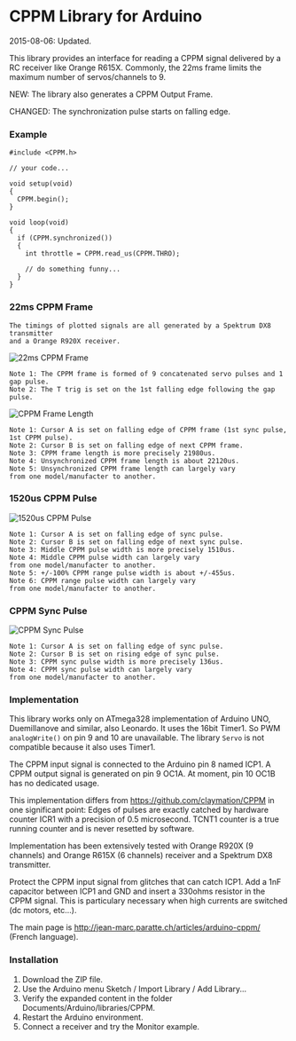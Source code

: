 # CPPM Library for Arduino

2015-08-06: Updated.

This library provides an interface for reading a CPPM signal delivered by a RC receiver like Orange R615X.
Commonly, the 22ms frame limits the maximum number of servos/channels to 9.

NEW: The library also generates a CPPM Output Frame.

CHANGED: The synchronization pulse starts on falling edge.

### Example

    #include <CPPM.h>
    
    // your code...
    
    void setup(void)
    {
      CPPM.begin();
    }

    void loop(void)
    {
      if (CPPM.synchronized())
      {
        int throttle = CPPM.read_us(CPPM.THRO);
        
        // do something funny...
      }
    }

### 22ms CPPM Frame

```
The timings of plotted signals are all generated by a Spektrum DX8 transmitter 
and a Orange R920X receiver.
```

![22ms CPPM Frame](http://jean-marc.paratte.ch/wp-content/uploads/2015/08/NewFile1.jpg)
```
Note 1: The CPPM frame is formed of 9 concatenated servo pulses and 1 gap pulse.
Note 2: The T trig is set on the 1st falling edge following the gap pulse.
```

![CPPM Frame Length](http://jean-marc.paratte.ch/wp-content/uploads/2015/08/NewFile0.jpg)
```
Note 1: Cursor A is set on falling edge of CPPM frame (1st sync pulse, 1st CPPM pulse).
Note 2: Cursor B is set on falling edge of next CPPM frame.
Note 3: CPPM frame length is more precisely 21980us.
Note 4: Unsynchronized CPPM frame length is about 22120us.
Note 5: Unsynchronized CPPM frame length can largely vary 
from one model/manufacter to another.
```

### 1520us CPPM Pulse

![1520us CPPM Pulse](http://jean-marc.paratte.ch/wp-content/uploads/2015/08/NewFile3.jpg)
```
Note 1: Cursor A is set on falling edge of sync pulse.
Note 2: Cursor B is set on falling edge of next sync pulse.
Note 3: Middle CPPM pulse width is more precisely 1510us.
Note 4: Middle CPPM pulse width can largely vary 
from one model/manufacter to another.
Note 5: +/-100% CPPM range pulse width is about +/-455us.
Note 6: CPPM range pulse width can largely vary 
from one model/manufacter to another.
```

### CPPM Sync Pulse

![CPPM Sync Pulse](http://jean-marc.paratte.ch/wp-content/uploads/2015/08/NewFile5.jpg)
```
Note 1: Cursor A is set on falling edge of sync pulse.
Note 2: Cursor B is set on rising edge of sync pulse.
Note 3: CPPM sync pulse width is more precisely 136us.
Note 4: CPPM sync pulse width can largely vary 
from one model/manufacter to another.
```

### Implementation

This library works only on ATmega328 implementation of Arduino UNO, Duemillanove and similar, also Leonardo. It uses the 16bit Timer1. So PWM `analogWrite()` on pin 9 and 10 are unavailable. The library `Servo` is not compatible because it also uses Timer1.

The CPPM input signal is connected to the Arduino pin 8 named ICP1. A CPPM output signal is generated on pin 9 OC1A. At moment, pin 10 OC1B has no dedicated usage. 

This implementation differs from https://github.com/claymation/CPPM in one significant point: Edges of pulses are exactly catched by hardware counter ICR1 with a precision of 0.5 microsecond. TCNT1 counter is a true running counter and is never resetted by software.  

Implementation has been extensively tested with Orange R920X (9 channels) and Orange R615X (6 channels) receiver and a Spektrum DX8 transmitter. 

Protect the CPPM input signal from glitches that can catch ICP1. Add a 1nF capacitor between ICP1 and GND and insert a 330ohms resistor in the CPPM signal. This is particulary necessary when high currents are switched (dc motors, etc...).

The main page is http://jean-marc.paratte.ch/articles/arduino-cppm/ (French language).

### Installation

1. Download the ZIP file.
2. Use the Arduino menu Sketch / Import Library / Add Library...
3. Verify the expanded content in the folder Documents/Arduino/libraries/CPPM. 
4. Restart the Arduino environment.
5. Connect a receiver and try the Monitor example.

